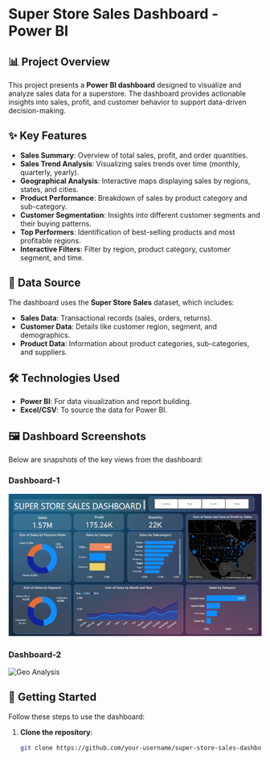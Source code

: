 # Super Store Sales Dashboard - Power BI

## 📊 Project Overview
This project presents a **Power BI dashboard** designed to visualize and analyze sales data for a superstore. The dashboard provides actionable insights into sales, profit, and customer behavior to support data-driven decision-making.

## ✨ Key Features
- **Sales Summary**: Overview of total sales, profit, and order quantities.
- **Sales Trend Analysis**: Visualizing sales trends over time (monthly, quarterly, yearly).
- **Geographical Analysis**: Interactive maps displaying sales by regions, states, and cities.
- **Product Performance**: Breakdown of sales by product category and sub-category.
- **Customer Segmentation**: Insights into different customer segments and their buying patterns.
- **Top Performers**: Identification of best-selling products and most profitable regions.
- **Interactive Filters**: Filter by region, product category, customer segment, and time.

## 📁 Data Source
The dashboard uses the **Super Store Sales** dataset, which includes:
- **Sales Data**: Transactional records (sales, orders, returns).
- **Customer Data**: Details like customer region, segment, and demographics.
- **Product Data**: Information about product categories, sub-categories, and suppliers.

## 🛠️ Technologies Used
- **Power BI**: For data visualization and report building.
- **Excel/CSV**: To source the data for Power BI.

## 🖼️ Dashboard Screenshots
Below are snapshots of the key views from the dashboard:

### Dashboard-1
![Sales Overview](d2.png)

### Dashboard-2
![Geo Analysis](path/to/geo-screenshot.png)

## 🚀 Getting Started
Follow these steps to use the dashboard:

1. **Clone the repository**:
   ```bash
   git clone https://github.com/your-username/super-store-sales-dashboard.git
